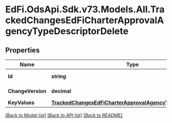 # EdFi.OdsApi.Sdk.v73.Models.All.TrackedChangesEdFiCharterApprovalAgencyTypeDescriptorDelete

## Properties

Name | Type | Description | Notes
------------ | ------------- | ------------- | -------------
**Id** | **string** | Resource identifier | [optional] 
**ChangeVersion** | **decimal** | Change version | [optional] 
**KeyValues** | [**TrackedChangesEdFiCharterApprovalAgencyTypeDescriptorKey**](TrackedChangesEdFiCharterApprovalAgencyTypeDescriptorKey.md) |  | [optional] 

[[Back to Model list]](../../README.md#documentation-for-models) [[Back to API list]](../../README.md#documentation-for-api-endpoints) [[Back to README]](../../README.md)

